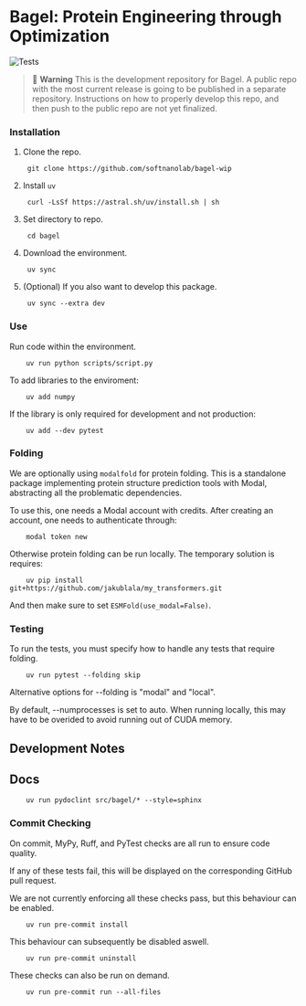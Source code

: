 # Bagel: Protein Engineering through Optimization

![Tests](https://img.shields.io/github/actions/workflow/status/softnanolab/bagel-wip/python-modal-tests.yaml?branch=main)


> 🚨 **Warning**
> This is the development repository for Bagel. A public repo with the most current release is going to be published in a separate repository.
> Instructions on how to properly develop this repo, and then push to the public repo are not yet finalized.


### Installation

1. Clone the repo.

        git clone https://github.com/softnanolab/bagel-wip

2. Install `uv`

        curl -LsSf https://astral.sh/uv/install.sh | sh

3. Set directory to repo.

        cd bagel

4. Download the environment.

        uv sync

5. (Optional) If you also want to develop this package.

        uv sync --extra dev

### Use

Run code within the environment.

        uv run python scripts/script.py


To add libraries to the enviroment:

        uv add numpy

If the library is only required for development and not production:

        uv add --dev pytest

### Folding

We are optionally using `modalfold` for protein folding. This is a standalone package implementing protein structure prediction tools with Modal, abstracting all the problematic dependencies.

To use this, one needs a Modal account with credits. After creating an account, one needs to authenticate through:

        modal token new

Otherwise protein folding can be run locally. The temporary solution is requires:

        uv pip install git+https://github.com/jakublala/my_transformers.git

And then make sure to set `ESMFold(use_modal=False)`.

### Testing

To run the tests, you must specify how to handle any tests that require folding.

        uv run pytest --folding skip

Alternative options for --folding is "modal" and "local".

By default, --numprocesses is set to auto. When running locally, this may have to be overided to avoid running out of CUDA memory.

## Development Notes

## Docs

        uv run pydoclint src/bagel/* --style=sphinx

### Commit Checking

On commit, MyPy, Ruff, and PyTest checks are all run to ensure code quality.

If any of these tests fail, this will be displayed on the corresponding GitHub pull request.

We are not currently enforcing all these checks pass, but this behaviour can be enabled.

        uv run pre-commit install

This behaviour can subsequently be disabled aswell.

        uv run pre-commit uninstall

These checks can also be run on demand.

        uv run pre-commit run --all-files
